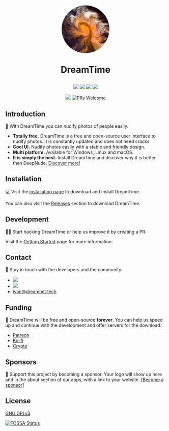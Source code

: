 <h1 align="center">
  <a href="https://time.dreamnet.tech">
    <img src="assets/dreamtime.png" alt="DreamTime">
  </a>
  <p align="center">DreamTime</p>
</h1>

<p align="center">
  <a href="https://github.com/dreamnettech/dreamtime/actions"><img src="https://github.com/dreamnettech/dreamtime/workflows/CI/CD/badge.svg" /></a>
  <a href="https://github.com/dreamnettech/dreamtime/releases"><img src="https://img.shields.io/github/downloads/dreamnettech/dreamtime/total?logo=github&logoColor=white" /></a>
  <a href="https://www.codacy.com/app/kolessios/dreamtime?utm_source=github.com&amp;utm_medium=referral&amp;utm_content=dreamnettech/dreamtime&amp;utm_campaign=Badge_Grade"><img src="https://api.codacy.com/project/badge/Grade/0ecb8ba6eeae42e7bfd0d414d1bacee1" /></a>
  <a href="https://codeclimate.com/github/dreamnettech/dreamtime/maintainability"><img src="https://api.codeclimate.com/v1/badges/8d325515768f221e235f/maintainability" /></a>
</p>

<p align="center">
  <a href="https://time.dreamnet.tech"><img src="https://img.shields.io/uptimerobot/status/m783500405-1d347e6a5472fdb2035c7003?label=website" /></a>
  <a href="CONTRIBUTING.md#pull-requests"><img src="https://img.shields.io/badge/PRs-welcome-brightgreen.svg" alt="PRs Welcome"></a>
</p>

## Introduction

🙈 With DreamTime you can nudify photos of people easily.

- **Totally free.** DreamTime is a free and open-source user interface to nudify photos. It is constantly updated and does not need cracks.
- **Cool UI.** Nudify photos easily with a stable and friendly design.
- **Multi platform.** Available for Windows, Linux and macOS.
- **It is simply the best.** Install DreamTime and discover why it is better than DeepNude. [Discover more!](https://time.dreamnet.tech)

## Installation

💻 Visit the [installation page](https://time.dreamnet.tech/docs/installation) to download and install DreamTime.

You can also visit the [Releases](https://github.com/dreamnettech/dreamtime/releases) section to download DreamTime.

## Development

👩‍💻 Start hacking DreamTime or help us improve it by creating a PR. 

Visit the [Getting Started](https://time.dreamnet.tech/docs/development/getting-started) page for more information.

## Contact

📧 Stay in touch with the developers and the community:

- [![](https://img.shields.io/uptimerobot/status/m783500390-1e7fe0c3dd2ccf723a66a1b5?label=Chat&style=flat-square)](https://chat.dreamnet.tech)
- [![](https://img.shields.io/uptimerobot/status/m783500403-8eacc06341d120efccad2c5a?label=Forum&style=flat-square)](https://forum.dreamnet.tech)
- [ivan@dreamnet.tech](mailto:ivan@dreamnet.tech)

## Funding

💖 DreamTime will be free and open-source **forever**. You can help us speed up and continue with the development and offer servers for the download:

- [Patreon](https://patreon.com/dreamnet)
- [Ko-fi](https://ko-fi.com/dreamnet)
- [Crypto](https://commerce.coinbase.com/checkout/24a8bcb6-22db-4166-9bea-fb24fe78f1cd)

## Sponsors

🥰 Support this project by becoming a sponsor. Your logo will show up here and in the about section of our apps, with a link to your website. [[Become a sponsor](https://www.patreon.com/join/dreamnet/checkout?rid=4426478)]

## License

[GNU GPLv3](./LICENSE).

[![FOSSA Status](https://app.fossa.io/api/projects/git%2Bgithub.com%2Fdreamnettech%2Fdreamtime.svg?type=large)](https://app.fossa.io/projects/git%2Bgithub.com%2Fdreamnettech%2Fdreamtime?ref=badge_large)
